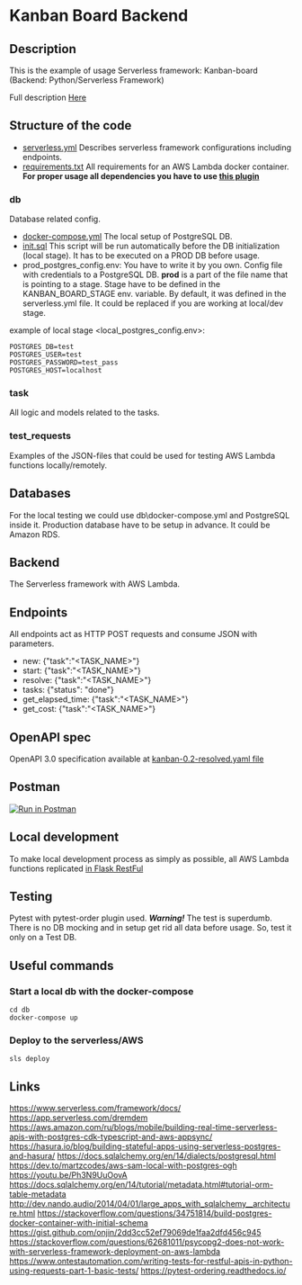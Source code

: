 # Kanban Board Backend

## Description

This is the example of usage Serverless framework:
Kanban-board (Backend: Python/Serverless Framework)

Full description [Here](EN_Test_task_Kanban_board_Backend_Python_Serverless_docx.pdf)

## Structure of the code

- [serverless.yml](serverless.yml) Describes serverless framework configurations including endpoints.
- [requirements.txt](requirements.txt) All requirements for an AWS Lambda docker container.
**For proper usage all dependencies you have to use [this plugin](https://www.serverless.com/plugins/serverless-python-requirements)**

### db

Database related config.

- [docker-compose.yml](db/docker-compose.yml) The local setup of PostgreSQL DB.
- [init.sql](db/init.sql) This script will be run automatically before the DB initialization (local stage).
It has to be executed on a PROD DB before usage.
- prod_postgres_config.env: You have to write it by you own. 
Config file with credentials to a PostgreSQL DB. 
**prod** is a part of the file name that is pointing to a stage. 
Stage have to be defined in the KANBAN_BOARD_STAGE env. variable. 
By default, it was defined in the serverless.yml file. 
It could be replaced if you are working at local/dev stage. 

example of local stage <local_postgres_config.env>: 

```shell script
POSTGRES_DB=test
POSTGRES_USER=test
POSTGRES_PASSWORD=test_pass
POSTGRES_HOST=localhost
```

### task

All logic and models related to the tasks.

### test_requests

Examples of the JSON-files that could be used for testing AWS Lambda functions locally/remotely. 

## Databases

For the local testing we could use db\docker-compose.yml and PostgreSQL inside it.
Production database have to be setup in advance. 
It could be Amazon RDS. 

## Backend

The Serverless framework with AWS Lambda. 

## Endpoints

All endpoints act as HTTP POST requests and consume JSON with parameters.

- new: {"task":"<TASK_NAME>"}
- start: {"task":"<TASK_NAME>"}
- resolve: {"task":"<TASK_NAME>"}
- tasks: {"status": "done"}
- get_elapsed_time: {"task":"<TASK_NAME>"}
- get_cost: {"task":"<TASK_NAME>"}

## OpenAPI spec

OpenAPI 3.0 specification available at [kanban-0.2-resolved.yaml file](kanban-0.2-resolved.yaml)

## Postman

[![Run in Postman](https://run.pstmn.io/button.svg)](https://app.getpostman.com/run-collection/12771284-033a254c-3ef7-495b-a8a6-1d410d26be2e?action=collection%2Ffork&collection-url=entityId%3D12771284-033a254c-3ef7-495b-a8a6-1d410d26be2e%26entityType%3Dcollection%26workspaceId%3D61b057c9-aed0-4d1a-877b-89907be7921a#?env%5Blocal%5D=W3sia2V5IjoiaG9zdCIsInZhbHVlIjoibG9jYWxob3N0IiwiZW5hYmxlZCI6dHJ1ZX1d)

## Local development

To make local development process as simply as possible, all
AWS Lambda functions replicated [in Flask RestFul](local_flask_rest_api.py)

## Testing

Pytest with pytest-order plugin used.
***Warning!*** The test is superdumb. 
There is no DB mocking and in setup get rid all data before usage.
So, test it only on a Test DB.

## Useful commands

### Start a local db with the docker-compose

```shell script
cd db
docker-compose up
```

### Deploy to the serverless/AWS

```shell script
sls deploy
```

## Links

https://www.serverless.com/framework/docs/
https://app.serverless.com/dremdem
https://aws.amazon.com/ru/blogs/mobile/building-real-time-serverless-apis-with-postgres-cdk-typescript-and-aws-appsync/
https://hasura.io/blog/building-stateful-apps-using-serverless-postgres-and-hasura/
https://docs.sqlalchemy.org/en/14/dialects/postgresql.html
https://dev.to/martzcodes/aws-sam-local-with-postgres-ogh
https://youtu.be/Ph3N9UuOovA
https://docs.sqlalchemy.org/en/14/tutorial/metadata.html#tutorial-orm-table-metadata
http://dev.nando.audio/2014/04/01/large_apps_with_sqlalchemy__architecture.html
https://stackoverflow.com/questions/34751814/build-postgres-docker-container-with-initial-schema
https://gist.github.com/onjin/2dd3cc52ef79069de1faa2dfd456c945
https://stackoverflow.com/questions/62681011/psycopg2-does-not-work-with-serverless-framework-deployment-on-aws-lambda
https://www.ontestautomation.com/writing-tests-for-restful-apis-in-python-using-requests-part-1-basic-tests/
https://pytest-ordering.readthedocs.io/
